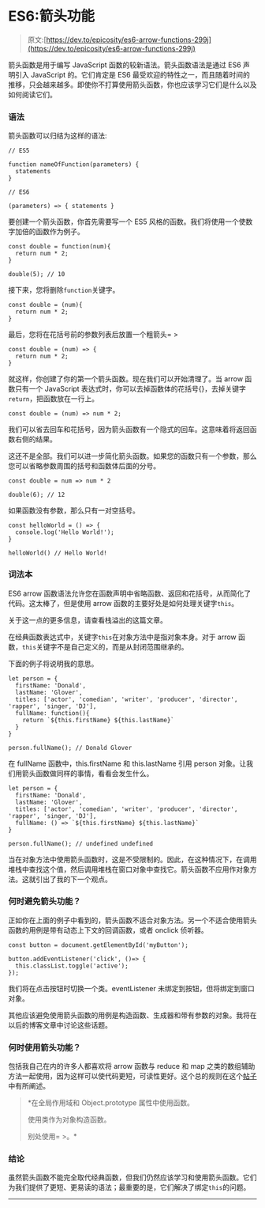 # ES6:箭头功能

> 原文:[https://dev.to/epicosity/es6-arrow-functions-299j](https://dev.to/epicosity/es6-arrow-functions-299j)

箭头函数是用于编写 JavaScript 函数的较新语法。箭头函数语法是通过 ES6 声明引入 JavaScript 的。它们肯定是 ES6 最受欢迎的特性之一，而且随着时间的推移，只会越来越多。即使你不打算使用箭头函数，你也应该学习它们是什么以及如何阅读它们。

### [](#syntax)语法

箭头函数可以归结为这样的语法:

```
// ES5

function nameOfFunction(parameters) {
  statements
}

// ES6

(parameters) => { statements } 
```

要创建一个箭头函数，你首先需要写一个 ES5 风格的函数。我们将使用一个使数字加倍的函数作为例子。

```
const double = function(num){
  return num * 2;
}

double(5); // 10 
```

接下来，您将删除`function`关键字。

```
const double = (num){
  return num * 2;
} 
```

最后，您将在花括号前的参数列表后放置一个粗箭头= >

```
const double = (num) => {
  return num * 2;
} 
```

就这样，你创建了你的第一个箭头函数。现在我们可以开始清理了。当 arrow 函数只有一个 JavaScript 表达式时，你可以去掉函数体的花括号{}，去掉关键字`return`，把函数放在一行上。

```
const double = (num) => num * 2; 
```

我们可以省去回车和花括号，因为箭头函数有一个隐式的回车。这意味着将返回函数右侧的结果。

这还不是全部。我们可以进一步简化箭头函数。如果您的函数只有一个参数，那么您可以省略参数周围的括号和函数体后面的分号。

```
const double = num => num * 2

double(6); // 12 
```

如果函数没有参数，那么只有一对空括号。

```
const helloWorld = () => {
  console.log('Hello World!');
}

helloWorld() // Hello World! 
```

### [](#lexical-this)词法本

ES6 arrow 函数语法允许您在函数声明中省略函数、返回和花括号，从而简化了代码。这太棒了，但是使用 arrow 函数的主要好处是如何处理关键字`this`。

关于这一点的更多信息，请查看栈溢出的这篇文章。

在经典函数表达式中，关键字`this`在对象方法中是指对象本身。对于 arrow 函数，`this`关键字不是自己定义的，而是从封闭范围继承的。

下面的例子将说明我的意思。

```
let person = {
  firstName: 'Donald',
  lastName: 'Glover',
  titles: ['actor', 'comedian', 'writer', 'producer', 'director', 'rapper', 'singer, 'DJ'],
  fullName: function(){
    return `${this.firstName} ${this.lastName}`
  }
}

person.fullName(); // Donald Glover 
```

在 fullName 函数中，this.firstName 和 this.lastName 引用 person 对象。让我们用箭头函数做同样的事情，看看会发生什么。

```
let person = {
  firstName: 'Donald',
  lastName: 'Glover',
  titles: ['actor', 'comedian', 'writer', 'producer', 'director', 'rapper', 'singer, 'DJ'],
  fullName: () => `${this.firstName} ${this.lastName}`
}

person.fullName(); // undefined undefined 
```

当在对象方法中使用箭头函数时，这是不受限制的。因此，在这种情况下，在调用堆栈中查找这个值，然后调用堆栈在窗口对象中查找它。箭头函数不应用作对象方法。这就引出了我的下一个观点。

### [](#when-to-avoid-arrow-functions)何时避免箭头功能？

正如你在上面的例子中看到的，箭头函数不适合对象方法。另一个不适合使用箭头函数的用例是带有动态上下文的回调函数，或者 onclick 侦听器。

```
const button = document.getElementById('myButton');

button.addEventListener('click', ()=> {
  this.classList.toggle('active');
}); 
```

我们将在点击按钮时切换一个类。eventListener 未绑定到按钮，但将绑定到窗口对象。

其他应该避免使用箭头函数的用例是构造函数、生成器和带有参数的对象。我将在以后的博客文章中讨论这些话题。

### [](#when-to-use-arrow-functions)何时使用箭头功能？

包括我自己在内的许多人都喜欢将 arrow 函数与 reduce 和 map 之类的数组辅助方法一起使用，因为这样可以使代码更短，可读性更好。这个总的规则在这个[帖子](https://stackoverflow.com/questions/22939130/when-should-i-use-arrow-functions-in-ecmascript-6)中有所阐述。

> *在全局作用域和 Object.prototype 属性中使用函数。
> 
> 使用类作为对象构造函数。
> 
> 别处使用= >。*

### [](#conclusion)结论

虽然箭头函数不能完全取代经典函数，但我们仍然应该学习和使用箭头函数。它们为我们提供了更短、更易读的语法；最重要的是，它们解决了绑定`this`的问题。

* * *